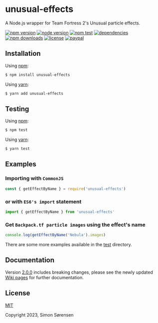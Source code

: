 # unusual-effects
A Node.js wrapper for Team Fortress 2's Unusual particle effects.

[![npm version](https://img.shields.io/npm/v/unusual-effects.svg?style=flat-square)](https://npmjs.com/package/unusual-effects)
[![node version](https://img.shields.io/node/v/unusual-effects?style=flat-square)](https://nodejs.org/en/about/releases/)
[![npm test](https://img.shields.io/github/actions/workflow/status/SnaBe/node-unusual-effects/test.yml?logo=github&branch=master&style=flat-square)](https://github.com/SnaBe/node-unusual-effects/actions/workflows/test.yml)
[![dependencies](https://img.shields.io/librariesio/release/npm/unusual-effects/1.11.2?style=flat-square)](https://www.npmjs.com/package/unusual-effects)
[![npm downloads](https://img.shields.io/npm/dm/unusual-effects.svg?style=flat-square)](https://npmjs.com/package/unusual-effects)
[![license](https://img.shields.io/npm/l/unusual-effects.svg?style=flat-square)](https://github.com/SnaBe/node-unusual-effects/blob/master/LICENSE)
[![paypal](https://img.shields.io/badge/paypal-donate-yellow.svg?style=flat-square)](https://www.paypal.me/snabe)

## Installation

Using [npm](https://www.npmjs.com/package/unusual-effects):
```bash
$ npm install unusual-effects
```

Using [yarn](https://yarnpkg.com/package/unusual-effects):
```bash
$ yarn add unusual-effects
```

## Testing 
Using [npm](https://docs.npmjs.com/cli/v8/commands/npm-run-script):
```bash
$ npm test
```

Using [yarn](https://classic.yarnpkg.com/lang/en/docs/cli/run/):
```bash
$ yarn test
```

## Examples

### Importing with `CommonJS`

```js
const { getEffectByName } = require('unusual-effects')
```

### or with `ES6's import` statement

```js
import { getEffectByName } from 'unusual-effects'
```

### Get `Backpack.tf particle images` using the effect's name

```js
console.log(getEffectByName('Nebula').images)
```

There are some more examples available in the [test](https://github.com/SnaBe/node-unusual-effects/tree/master/test) directory.

## Documentation

Version [2.0.0](https://github.com/SnaBe/node-unusual-effects/releases/tag/v2.0.0) includes breaking changes, please see the newly updated [Wiki pages](https://github.com/SnaBe/node-unusual-effects/wiki) for further documentation.

## License

[MIT](LICENSE)

Copyright 2023, Simon Sørensen
